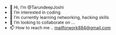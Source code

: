 - 👋 Hi, I’m @TarundeepJoshi
- 👀 I’m interested in coding
- 🌱 I’m currently learning networking, hacking skills
- 💞️ I’m looking to collaborate on ...
- 📫 How to reach me .. mailforwork884@gmail.com 

<!---
TarundeepJoshi/TarundeepJoshi is a ✨ special ✨ repository because its `README.md` (this file) appears on your GitHub profile.
You can click the Preview link to take a look at your changes.
--->

